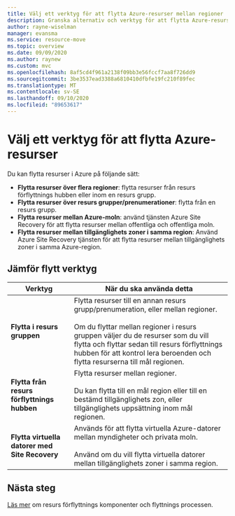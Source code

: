 ```yaml
---
title: Välj ett verktyg för att flytta Azure-resurser mellan regioner
description: Granska alternativ och verktyg för att flytta Azure-resurser mellan regioner
author: rayne-wiselman
manager: evansma
ms.service: resource-move
ms.topic: overview
ms.date: 09/09/2020
ms.author: raynew
ms.custom: mvc
ms.openlocfilehash: 8af5cd4f961a2138f09bb3e56fccf7aa8f726dd9
ms.sourcegitcommit: 3be3537ead3388a6810410dfbfe19fc210f89fec
ms.translationtype: MT
ms.contentlocale: sv-SE
ms.lasthandoff: 09/10/2020
ms.locfileid: "89653617"
---
```

# <a name="choose-a-tool-for-moving-azure-resources"></a>Välj ett verktyg för att flytta Azure-resurser

Du kan flytta resurser i Azure på följande sätt:

- **Flytta resurser över flera regioner**: flytta resurser från resurs förflyttnings hubben eller inom en resurs grupp. 
- **Flytta resurser över resurs grupper/prenumerationer**: flytta från en resurs grupp. 
- **Flytta resurser mellan Azure-moln**: använd tjänsten Azure Site Recovery för att flytta resurser mellan offentliga och offentliga moln.
- **Flytta resurser mellan tillgänglighets zoner i samma region**: Använd Azure Site Recovery tjänsten för att flytta resurser mellan tillgänglighets zoner i samma Azure-region.


## <a name="compare-move-tools"></a>Jämför flytt verktyg

**Verktyg** | **När du ska använda detta**
--- | --- 
**Flytta i resurs gruppen** | Flytta resurser till en annan resurs grupp/prenumeration, eller mellan regioner.<br/><br/> Om du flyttar mellan regioner i resurs gruppen väljer du de resurser som du vill flytta och flyttar sedan till resurs förflyttnings hubben för att kontrol lera beroenden och flytta resurserna till mål regionen.
**Flytta från resurs förflyttnings hubben** | Flytta resurser mellan regioner. <br/><br/> Du kan flytta till en mål region eller till en bestämd tillgänglighets zon, eller tillgänglighets uppsättning inom mål regionen.
**Flytta virtuella datorer med Site Recovery** | Används för att flytta virtuella Azure-datorer mellan myndigheter och privata moln.<br/><br/> Använd om du vill flytta virtuella datorer mellan tillgänglighets zoner i samma region.

## <a name="next-steps"></a>Nästa steg

[Läs mer](about-move-process.md) om resurs förflyttnings komponenter och flyttnings processen.
